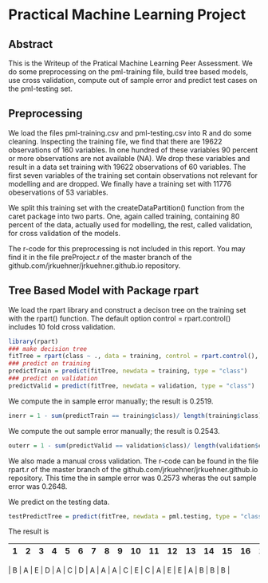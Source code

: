 # Practical Machine Learning Project
##  Abstract

This is the Writeup of the Pratical Machine Learning Peer Assessment.
We do some preprocessing on the pml-training file, build tree based models, use cross validation, compute out of sample error and predict test cases on the pml-testing set. 

## Preprocessing

We load the files pml-training.csv and pml-testing.csv into R and do some cleaning. Inspecting the training file, we find that there are 19622 observations of 160 variables. In one hundred of these variables 90 percent or more observations
are not available (NA). We drop these variables and result in a data set training with 19622 observations of 60 variables.
The first seven variables of the training set contain observations not relevant for modelling and are dropped. We finally have a training set with 11776 obeservations of 53 variables. 


We split this training set with the createDataPartition() function from the caret package
into two parts. One, again called training, containing 80 percent of the data,
actually used for modelling, the 
rest, called validation, for cross validation of the models.

The r-code for this preprocessing is not included in this report. You may find it in the file
preProject.r of the master branch of the github.com/jrkuehner/jrkuehner.github.io repository.

## Tree Based Model with Package rpart

We load the rpart library and construct a decison tree on the training set
with the rpart() function. The default option control = rpart.control() includes
10 fold cross validation.


```r
library(rpart)
### make decision tree
fitTree = rpart(class ~ ., data = training, control = rpart.control(), method = "class")
### predict on training
predictTrain = predict(fitTree, newdata = training, type = "class")
### predict on validation
predictValid = predict(fitTree, newdata = validation, type = "class")
```
We compute the in sample error manually; the result is 0.2519.


```r
inerr = 1 - sum(predictTrain == training$class)/ length(training$class)
```

We compute the out sample error manually; the result is 0.2543.


```r
outerr = 1 - sum(predictValid == validation$class)/ length(validation$class)
```

We also made a manual cross validation.
The r-code can be found in the file
rpart.r of the master branch of the github.com/jrkuehner/jrkuehner.github.io repository.
This time the in sample error was 0.2573 wheras the out sample error was 0.2648.

We predict on the testing data.


```r
testPredictTree = predict(fitTree, newdata = pml.testing, type = "class")
```

The result is

| 1 | 2 | 3 | 4 | 5 | 6 | 7 | 8 | 9 | 10 | 11 | 12 | 13 | 14 | 15 | 16 | 17 | 18 | 19 | 20 |
| --- | --- | --- | --- | --- | --- | --- | --- | --- | --- | --- | --- | --- | --- | --- | --- | --- | --- | --- | --- |

| B | A | E | D | A | C | D | A | A | A | C | E | C | A | E | E | A | B | B | B |

